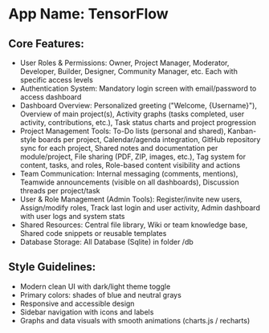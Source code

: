 # **App Name**: TensorFlow

## Core Features:

- User Roles & Permissions: Owner, Project Manager, Moderator, Developer, Builder, Designer, Community Manager, etc. Each with specific access levels
- Authentication System: Mandatory login screen with email/password to access dashboard
- Dashboard Overview: Personalized greeting ("Welcome, {Username}"), Overview of main project(s), Activity graphs (tasks completed, user activity, contributions, etc.), Task status charts and project progression
- Project Management Tools: To-Do lists (personal and shared), Kanban-style boards per project, Calendar/agenda integration, GitHub repository sync for each project, Shared notes and documentation per module/project, File sharing (PDF, ZIP, images, etc.), Tag system for content, tasks, and roles, Role-based content visibility and actions
- Team Communication: Internal messaging (comments, mentions), Teamwide announcements (visible on all dashboards), Discussion threads per project/task
- User & Role Management (Admin Tools): Register/invite new users, Assign/modify roles, Track last login and user activity, Admin dashboard with user logs and system stats
- Shared Resources: Central file library, Wiki or team knowledge base, Shared code snippets or reusable templates
- Database Storage: All Database (Sqlite) in folder /db

## Style Guidelines:

- Modern clean UI with dark/light theme toggle
- Primary colors: shades of blue and neutral grays
- Responsive and accessible design
- Sidebar navigation with icons and labels
- Graphs and data visuals with smooth animations (charts.js / recharts)
